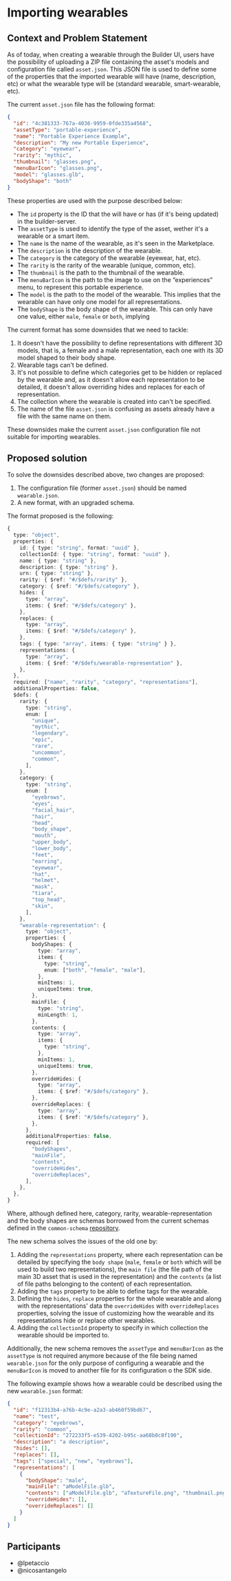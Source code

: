 # Importing wearables

## Context and Problem Statement

As of today, when creating a wearable through the Builder UI, users have the possibility of uploading a ZIP file containing the asset's models and configuration file called `asset.json`. This JSON file is used to define some of the properties that the imported wearable will have (name, description, etc) or what the wearable type will be (standard wearable, smart-wearable, etc).

The current `asset.json` file has the following format:

```json
{
  "id": "4c381333-767a-4036-9959-0fde335a4568",
  "assetType": "portable-experience",
  "name": "Portable Experience Example",
  "description": "My new Portable Experience",
  "category": "eyewear",
  "rarity": "mythic",
  "thumbnail": "glasses.png",
  "menuBarIcon": "glasses.png",
  "model": "glasses.glb",
  "bodyShape": "both"
}
```

These properties are used with the purpose described below:

- The `id` property is the ID that the will have or has (if it's being updated) in the builder-server.
- The `assetType` is used to identify the type of the asset, wether it's a wearable or a smart item.
- The `name` is the name of the wearable, as it's seen in the Marketplace.
- The `description` is the description of the wearable.
- The `category` is the category of the wearable (eyewear, hat, etc).
- The `rarity` is the rarity of the wearable (unique, common, etc).
- The `thumbnail` is the path to the thumbnail of the wearable.
- The `menuBarIcon` is the path to the image to use on the “experiences” menu, to represent this portable experience.
- The `model` is the path to the model of the wearable. This implies that the wearable can have only one model for all representations.
- The `bodyShape` is the body shape of the wearable. This can only have one value, either `male`, `female` or `both`, implying

The current format has some downsides that we need to tackle:

1. It doesn't have the possibility to define representations with different 3D models, that is, a female and a male representation, each one with its 3D model shaped to their body shape.
2. Wearable tags can't be defined.
3. It's not possible to define which categories get to be hidden or replaced by the wearable and, as it doesn't allow each representation to be detailed, it doesn't allow overriding hides and replaces for each of representation.
4. The collection where the wearable is created into can't be specified.
5. The name of the file `asset.json` is confusing as assets already have a file with the same name on them.

These downsides make the current `asset.json` configuration file not suitable for importing wearables.

## Proposed solution

To solve the downsides described above, two changes are proposed:

1. The configuration file (former `asset.json`) should be named `wearable.json`.
2. A new format, with an upgraded schema.

The format proposed is the following:

```typescript
{
  type: "object",
  properties: {
    id: { type: "string", format: "uuid" },
    collectionId: { type: "string", format: "uuid" },
    name: { type: "string" },
    description: { type: "string" },
    urn: { type: "string" },
    rarity: { $ref: "#/$defs/rarity" },
    category: { $ref: "#/$defs/category" },
    hides: {
      type: "array",
      items: { $ref: "#/$defs/category" },
    },
    replaces: {
      type: "array",
      items: { $ref: "#/$defs/category" },
    },
    tags: { type: "array", items: { type: "string" } },
    representations: {
      type: "array",
      items: { $ref: "#/$defs/wearable-representation" },
    },
  },
  required: ["name", "rarity", "category", "representations"],
  additionalProperties: false,
  $defs: {
    rarity: {
      type: "string",
      enum: [
        "unique",
        "mythic",
        "legendary",
        "epic",
        "rare",
        "uncommon",
        "common",
      ],
    },
    category: {
      type: "string",
      enum: [
        "eyebrows",
        "eyes",
        "facial_hair",
        "hair",
        "head",
        "body_shape",
        "mouth",
        "upper_body",
        "lower_body",
        "feet",
        "earring",
        "eyewear",
        "hat",
        "helmet",
        "mask",
        "tiara",
        "top_head",
        "skin",
      ],
    },
    "wearable-representation": {
      type: "object",
      properties: {
        bodyShapes: {
          type: "array",
          items: {
            type: "string",
            enum: ["both", "female", "male"],
          },
          minItems: 1,
          uniqueItems: true,
        },
        mainFile: {
          type: "string",
          minLength: 1,
        },
        contents: {
          type: "array",
          items: {
            type: "string",
          },
          minItems: 1,
          uniqueItems: true,
        },
        overrideHides: {
          type: "array",
          items: { $ref: "#/$defs/category" },
        },
        overrideReplaces: {
          type: "array",
          items: { $ref: "#/$defs/category" },
        },
      },
      additionalProperties: false,
      required: [
        "bodyShapes",
        "mainFile",
        "contents",
        "overrideHides",
        "overrideReplaces",
      ],
    },
  },
}
```

Where, although defined here, category, rarity, wearable-representation and the body shapes are schemas borrowed from the current schemas defined in the `common-schema` [repository](https://github.com/decentraland/common-schemas).

The new schema solves the issues of the old one by:

1. Adding the `representations` property, where each representation can be detailed by specifying the `body shape` (`male`, `female` or `both` which will be used to build two representations), the `main file` (the file path of the main 3D asset that is used in the representation) and the `contents` (a list of file paths belonging to the content) of each representation.
2. Adding the `tags` property to be able to define tags for the wearable.
3. Defining the `hides`, `replace` properties for the whole wearable and along with the representations' data the `overrideHides` with `overrideReplaces` properties, solving the issue of customizing how the wearable and its representations hide or replace other wearables.
4. Adding the `collectionId` property to specify in which collection the wearable should be imported to.

Additionally, the new schema removes the `assetType` and `menuBarIcon` as the `assetType` is not required anymore because
of the file being named `wearable.json` for the only purpose of configuring a wearable and the `menuBarIcon` is moved
to another file for its configuration o the SDK side.

The following example shows how a wearable could be described using the new `wearable.json` format:

```json
{
  "id": "f12313b4-a76b-4c9e-a2a3-ab460f59bd67",
  "name": "test",
  "category": "eyebrows",
  "rarity": "common",
  "collectionId": "272233f5-e539-4202-b95c-aa68b0c8f190",
  "description": "a description",
  "hides": [],
  "replaces": [],
  "tags": ["special", "new", "eyebrows"],
  "representations": [
    {
      "bodyShape": "male",
      "mainFile": "aModelFile.glb",
      "contents": ["aModelFile.glb", "aTextureFile.png", "thumbnail.png"],
      "overrideHides": [],
      "overrideReplaces": []
    }
  ]
}
```

## Participants

- @lpetaccio
- @nicosantangelo
